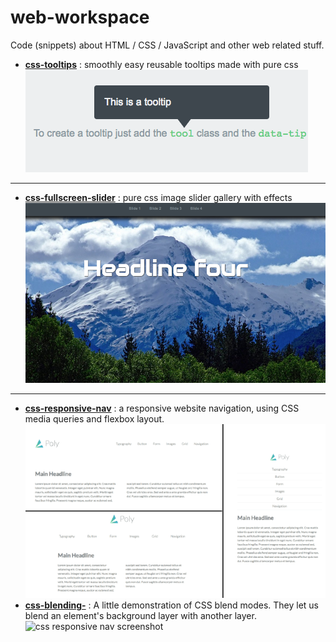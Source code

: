 # web-workspace
Code (snippets) about HTML / CSS / JavaScript and other web related stuff.



* [**css-tooltips**](css-tooltips) : smoothly easy reusable tooltips made with pure css 
![css tooltips image](css-tooltips/css-tooltips-screenshot.png)
------------------
* [**css-fullscreen-slider**](css-fullscreen-slider) : pure css image slider gallery with effects 
![css fullscreen slider](css-fullscreen-slider/css-fullscreen-slider-screenshot.png)
------------------
* [**css-responsive-nav**](css-responsive-nav) : a responsive website navigation, using CSS media queries and flexbox layout. 
![css responsive nav screenshot](css-responsive-nav/css-responsive-nav-screenshot.png)
* [**css-blending-**](css-responsive-nav) : A little demonstration of CSS blend modes. They let us blend an element's background layer with another layer.
![css responsive nav screenshot](css-blending-screenshot.png)


